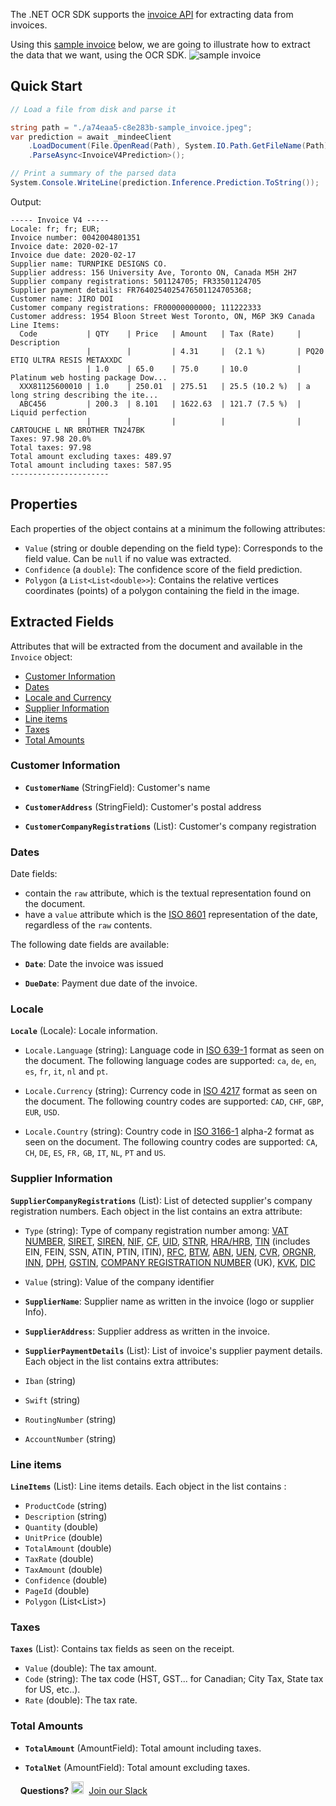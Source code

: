 The .NET OCR SDK supports the [invoice API](https://developers.mindee.com/docs/invoice-ocr) for extracting data from invoices.

Using this [sample invoice](https://files.readme.io/a74eaa5-c8e283b-sample_invoice.jpeg) below, we are going to illustrate how to extract the data that we want, using the OCR SDK.
![sample invoice](https://files.readme.io/a74eaa5-c8e283b-sample_invoice.jpeg)

## Quick Start
```csharp
// Load a file from disk and parse it

string path = "./a74eaa5-c8e283b-sample_invoice.jpeg";
var prediction = await _mindeeClient
    .LoadDocument(File.OpenRead(Path), System.IO.Path.GetFileName(Path))
    .ParseAsync<InvoiceV4Prediction>();

// Print a summary of the parsed data
System.Console.WriteLine(prediction.Inference.Prediction.ToString());
```

Output:
```
----- Invoice V4 -----
Locale: fr; fr; EUR;
Invoice number: 0042004801351
Invoice date: 2020-02-17
Invoice due date: 2020-02-17
Supplier name: TURNPIKE DESIGNS CO.
Supplier address: 156 University Ave, Toronto ON, Canada M5H 2H7
Supplier company registrations: 501124705; FR33501124705
Supplier payment details: FR7640254025476501124705368;
Customer name: JIRO DOI
Customer company registrations: FR00000000000; 111222333
Customer address: 1954 Bloon Street West Toronto, ON, M6P 3K9 Canada
Line Items:
  Code           | QTY    | Price   | Amount   | Tax (Rate)     | Description
                 |        |         | 4.31     |  (2.1 %)       | PQ20 ETIQ ULTRA RESIS METAXXDC
                 | 1.0    | 65.0    | 75.0     | 10.0           | Platinum web hosting package Dow...
  XXX81125600010 | 1.0    | 250.01  | 275.51   | 25.5 (10.2 %)  | a long string describing the ite...
  ABC456         | 200.3  | 8.101   | 1622.63  | 121.7 (7.5 %)  | Liquid perfection
                 |        |         |          |                | CARTOUCHE L NR BROTHER TN247BK
Taxes: 97.98 20.0%
Total taxes: 97.98
Total amount excluding taxes: 489.97
Total amount including taxes: 587.95
----------------------
```

## Properties
Each properties of the object contains at a minimum the following attributes:

* `Value` (string or double depending on the field type):
  Corresponds to the field value. Can be `null` if no value was extracted.
* `Confidence` (a `double`):
  The confidence score of the field prediction.
* `Polygon` (a `List<List<double>>`):
  Contains the relative vertices coordinates (points) of a polygon containing the field in the image.

## Extracted Fields
Attributes that will be extracted from the document and available in the `Invoice` object:

- [Customer Information](#customer-information)
- [Dates](#dates)
- [Locale and Currency](#locale)
- [Supplier Information](#supplier-information)
- [Line items](#line-items)
- [Taxes](#taxes)
- [Total Amounts](#total-amounts)

### Customer Information
* **`CustomerName`** (StringField): Customer's name

* **`CustomerAddress`** (StringField): Customer's postal address

* **`CustomerCompanyRegistrations`** (List<CompanyRegistration>): Customer's company registration

### Dates
Date fields:
* contain the `raw` attribute, which is the textual representation found on the document.
* have a `value` attribute which is the [ISO 8601](https://en.wikipedia.org/wiki/ISO_8601) representation of the date, regardless of the `raw` contents.

The following date fields are available:

* **`Date`**: Date the invoice was issued

* **`DueDate`**: Payment due date of the invoice.

### Locale
**`Locale`** (Locale): Locale information.

* `Locale.Language` (string): Language code in [ISO 639-1](https://en.wikipedia.org/wiki/ISO_639-1) format as seen on the document.
  The following language codes are supported: `ca`, `de`, `en`, `es`, `fr`, `it`, `nl` and `pt`.

* `Locale.Currency` (string): Currency code in [ISO 4217](https://en.wikipedia.org/wiki/ISO_4217) format as seen on the document.
  The following country codes are supported: `CAD`, `CHF`, `GBP`, `EUR`, `USD`.

* `Locale.Country` (string): Country code in [ISO 3166-1](https://en.wikipedia.org/wiki/ISO_3166-1) alpha-2 format as seen on the document.
  The following country codes are supported: `CA`, `CH`, `DE`, `ES`, `FR,` `GB`, `IT`, `NL`, `PT` and `US`.

### Supplier Information

**`SupplierCompanyRegistrations`** (List<CompanyRegistration>):  List of detected supplier's company registration numbers. Each object in the list contains an extra attribute:

* `Type` (string): Type of company registration number among: [VAT NUMBER](https://en.wikipedia.org/wiki/VAT_identification_number), [SIRET](https://en.wikipedia.org/wiki/SIRET_code), [SIREN](https://en.wikipedia.org/wiki/SIREN_code), [NIF](https://en.wikipedia.org/wiki/National_identification_number), [CF](https://en.wikipedia.org/wiki/Italian_fiscal_code), [UID](https://en.wikipedia.org/wiki/VAT_identification_number), [STNR](https://de.wikipedia.org/wiki/Steuernummer), [HRA/HRB](https://en.wikipedia.org/wiki/German_Commercial_Register), [TIN](https://en.wikipedia.org/wiki/Taxpayer_Identification_Number) (includes EIN, FEIN, SSN, ATIN, PTIN, ITIN), [RFC](https://wise.com/us/blog/clabe-rfc-curp-abm-meaning-mexico), [BTW](https://en.wikipedia.org/wiki/European_Union_value_added_tax), [ABN](https://abr.business.gov.au/Help/AbnFormat), [UEN](https://www.uen.gov.sg/ueninternet/faces/pages/admin/aboutUEN.jspx), [CVR](https://en.wikipedia.org/wiki/Central_Business_Register_(Denmark)), [ORGNR](https://en.wikipedia.org/wiki/VAT_identification_number), [INN](https://www.nalog.gov.ru/eng/exchinf/inn/), [DPH](https://en.wikipedia.org/wiki/Value-added_tax), [GSTIN](https://en.wikipedia.org/wiki/VAT_identification_number), [COMPANY REGISTRATION NUMBER](https://en.wikipedia.org/wiki/VAT_identification_number) (UK), [KVK](https://business.gov.nl/starting-your-business/registering-your-business/lei-rsin-vat-and-kvk-number-which-is-which/), [DIC](https://www.vatify.eu/czech-vat-number.html)

* `Value` (string): Value of the company identifier

* **`SupplierName`**: Supplier name as written in the invoice (logo or supplier Info).

* **`SupplierAddress`**: Supplier address as written in the invoice.

* **`SupplierPaymentDetails`** (List<PaymentDetails>): List of invoice's supplier payment details. Each object in the list contains extra attributes:
* `Iban` (string)
* `Swift` (string)
* `RoutingNumber` (string)
* `AccountNumber` (string)

### Line items

**`LineItems`** (List<InvoiceLineItem>):  Line items details. Each object in the list contains :
* `ProductCode` (string)
* `Description` (string)
* `Quantity` (double)
* `UnitPrice` (double)
* `TotalAmount` (double)
* `TaxRate` (double)
* `TaxAmount` (double)
* `Confidence` (double)
* `PageId` (double)
* `Polygon` (List<List<double>>)


### Taxes
**`Taxes`** (List<TaxField>): Contains tax fields as seen on the receipt.

* `Value` (double): The tax amount.
* `Code` (string): The tax code (HST, GST... for Canadian; City Tax, State tax for US, etc..).
* `Rate` (double): The tax rate.

### Total Amounts

* **`TotalAmount`** (AmountField): Total amount including taxes.

* **`TotalNet`** (AmountField): Total amount excluding taxes.

&nbsp;
&nbsp;
**Questions?**
<img alt="Slack Logo Icon" style="display:inline!important" src="https://files.readme.io/5b83947-Slack.png" width="20" height="20">&nbsp;&nbsp;[Join our Slack](https://slack.mindee.com)

